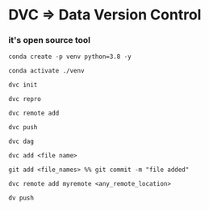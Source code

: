 # DVC => Data Version Control
### it's open source tool
```
conda create -p venv python=3.8 -y

```

```
conda activate ./venv
```

```
dvc init
```

```
dvc repro
```

```
dvc remote add
```

```
dvc push
```

```
dvc dag
```

```
dvc add <file name>
```
```
git add <file_names> %% git commit -m "file added"
```
```
dvc remote add myremote <any_remote_location>
```

```
dv push
```




